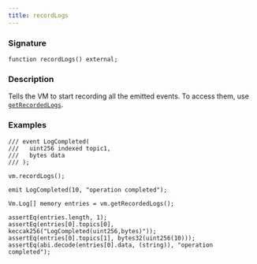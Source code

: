```yaml
---
title: recordLogs
---
```


### Signature

```solidity
function recordLogs() external;
```

### Description

Tells the VM to start recording all the emitted events. To access them, use [`getRecordedLogs`](./get-recorded-logs).

### Examples

```solidity
/// event LogCompleted(
///   uint256 indexed topic1,
///   bytes data
/// );

vm.recordLogs();

emit LogCompleted(10, "operation completed");

Vm.Log[] memory entries = vm.getRecordedLogs();

assertEq(entries.length, 1);
assertEq(entries[0].topics[0], keccak256("LogCompleted(uint256,bytes)"));
assertEq(entries[0].topics[1], bytes32(uint256(10)));
assertEq(abi.decode(entries[0].data, (string)), "operation completed");
```

